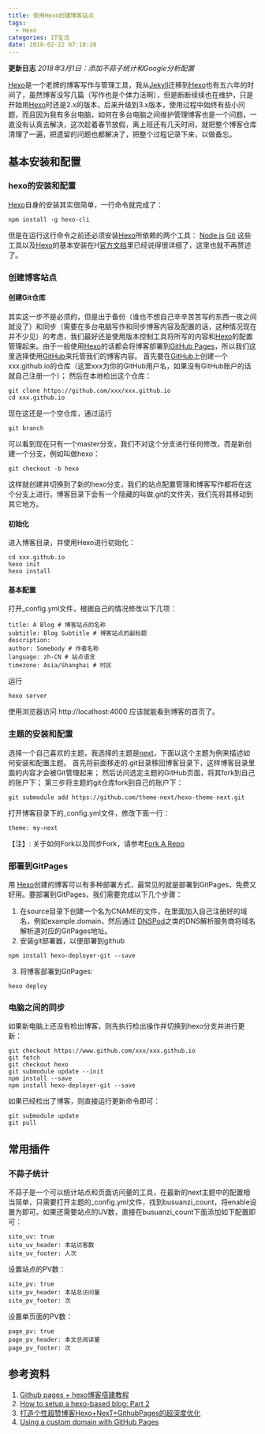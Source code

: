 ```yaml
---
title: 使用Hexo创建博客站点
tags:
  - Hexo
categories: IT生活
date: 2018-02-22 07:10:28
---
```


**更新日志**
*2018年3月1日：添加不蒜子统计和Google分析配置*


[Hexo](https://hexo.io)是一个老牌的博客写作与管理工具，我从[Jekyll](https://github.com/mojombo/jekyll)迁移到[Hexo](https://hexo.io)也有五六年的时间了，虽然博客没写几篇（写作也是个体力活啊），但是断断续续也在维护，只是开始用[Hexo](https://hexo.io)时还是2.x的版本，后来升级到3.x版本，使用过程中始终有些小问题，而且因为我有多台电脑，如何在多台电脑之间维护管理博客也是一个问题，一直没有认真去解决，这次趁着春节放假，离上班还有几天时间，就把整个博客仓库清理了一遍，把遗留的问题也都解决了，把整个过程记录下来，以做备忘。
<!-- more -->

## 基本安装和配置
### hexo的安装和配置
[Hexo](https://hexo.io)自身的安装其实很简单，一行命令就完成了：
`````
npm install -g hexo-cli
`````
但是在运行这行命令之前还必须安装[Hexo](https://hexo.io)所依赖的两个工具：
[Node.js](https://nodejs.org)
[Git](https://git-scm.com)
这些工具以及[Hexo](https://hexo.io)的基本安装在H[官方文档](https://hexo.io/zh-tw/docs/)里已经说得很详细了，这里也就不再赘述了。

### 创建博客站点
#### 创建Git仓库
其实这一步不是必须的，但是出于备份（谁也不想自己辛辛苦苦写的东西一夜之间就没了）和同步（需要在多台电脑写作和同步博客内容及配置的话，这种情况现在并不少见）的考虑，我们最好还是使用版本控制工具将所写的内容和[Hexo](https://hexo.io)的配置管理起来。由于一般使用[Hexo](https://hexo.io)的话都会将博客部署到[GitHub Pages](https://pages.github.com/)，所以我们这里选择使用[GitHub](https://github.com)来托管我们的博客内容。
首先要在[GitHub](https://github.com)上创建一个xxx.github.io的仓库（这里xxx为你的GitHub用户名，如果没有GitHub账户的话就自己注册一个）；
然后在本地检出这个仓库：
`````
git clone https://github.com/xxx/xxx.github.io
cd xxx.github.io
`````
现在这还是一个空仓库，通过运行
`````
git branch
`````
可以看到现在只有一个master分支，我们不对这个分支进行任何修改，而是新创建一个分支，例如叫做hexo：
`````
git checkout -b hexo
`````
这样就创建并切换到了新的hexo分支，我们的站点配置管理和博客写作都将在这个分支上进行。博客目录下会有一个隐藏的叫做.git的文件夹，我们先将其移动到其它地方。

#### 初始化
进入博客目录，并使用Hexo进行初始化：
`````
cd xxx.github.io
hexo init
hexo install
`````

#### 基本配置
打开_config.yml文件，根据自己的情况修改以下几项：
`````
title: A Blog # 博客站点的名称
subtitle: Blog Subtitle # 博客站点的副标题
description:
author: Somebody # 作者名称
language: zh-CN # 站点语言
timezone: Asia/Shanghai # 时区
`````
运行
`````
hexo server
`````
使用浏览器访问 http://localhost:4000 应该就能看到博客的首页了。

### 主题的安装和配置
选择一个自己喜欢的主题，我选择的主题是[next](https://theme-next.org/)，下面以这个主题为例来描述如何安装和配置主题。
首先将前面移走的.git目录移回博客目录下，这样博客目录里面的内容才会被Git管理起来；
然后访问选定主题的GitHub页面，将其fork到自己的账户下；
第三步将主题的git仓库fork到自己的账户下：
`````
git submodule add https://github.com/theme-next/hexo-theme-next.git
`````
打开博客目录下的_config.yml文件，修改下面一行：
`````
theme: my-next
`````

【注】: 关于如何Fork以及同步Fork，请参考[Fork A Repo](https://help.github.com/articles/fork-a-repo/)

### 部署到GitPages
用 [Hexo](https://hexo.io)创建的博客可以有多种部署方式，最常见的就是部署到GitPages，免费又好用。要部署到GitPages，我们需要完成以下几个步骤：
1. 在source目录下创建一个名为CNAME的文件，在里面加入自己注册好的域名，例如example.domain，然后通过 [DNSPod](https://www.dnsprod.cn)之类的DNS解析服务商将域名解析道对应的GitPages地址。
2. 安装git部署器，以便部署到github
```
npm install hexo-deployer-git --save
```
3. 将博客部署到GitPages:
```
hexo deploy
```

### 电脑之间的同步
如果新电脑上还没有检出博客，则先执行检出操作并切换到hexo分支并进行更新：
```
git checkout https://www.github.com/xxx/xxx.github.io
git fetch
git checkout hexo
git submodule update --init
npm install --save
npm install hexo-deployer-git --save
```

如果已经检出了博客，则直接运行更新命令即可：
```
git submodule update
git pull
```

## 常用插件
### 不蒜子统计
不蒜子是一个可以统计站点和页面访问量的工具，在最新的next主题中的配置相当简单，只需要打开主题的_config.yml文件，找到busuanzi_count，将enable设置为即可。如果还需要站点的UV数，直接在busuanzi_count下面添加如下配置即可：
```
site_uv: true
site_uv_header: 本站访客数
site_uv_footer: 人次
```

设置站点的PV数：
```
site_pv: true
site_pv_header: 本站总访问量
site_pv_footer: 次
```

设置单页面的PV数：
```
page_pv: true
page_pv_header: 本文总阅读量
page_pv_footer: 次
```

## 参考资料
1. [Github pages + hexo博客搭建教程](https://segmentfault.com/a/1190000011535121)
2. [How to setup a hexo-based blog: Part 2](http://fenglu.me/2016/08/12/How-to-setup-a-hexo-based-blog-Part-2/)
3. [打造个性超赞博客Hexo+NexT+GithubPages的超深度优化](https://reuixiy.github.io/technology/computer/computer-aided-art/2017/06/09/hexo-next-optimization.html)
4. [Using a custom domain with GitHub Pages](https://help.github.com/articles/using-a-custom-domain-with-github-pages/)